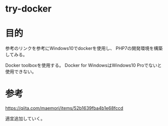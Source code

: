 try-docker
====

# 目的
参考のリンクを参考にWindows10でdockerを使用し、
PHP7の開発環境を構築してみる。

Docker toolboxを使用する。
Docker for WindowsはWindows10 Proでないと使用できない。

# 参考
https://qiita.com/maemori/items/52b1639fba4b1e68fccd

適宜追加していく。
